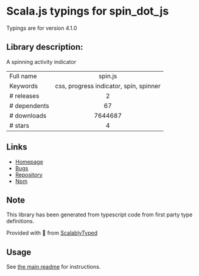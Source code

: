 
# Scala.js typings for spin_dot_js

Typings are for version 4.1.0

## Library description:
A spinning activity indicator

|                    |                 |
| ------------------ | :-------------: |
| Full name          | spin.js |
| Keywords           | css, progress indicator, spin, spinner |
| # releases         | 2 |
| # dependents       | 67 |
| # downloads        | 7644687 |
| # stars            | 4 |

## Links
- [Homepage](https://github.com/fgnass/spin.js#readme)
- [Bugs](https://github.com/fgnass/spin.js/issues)
- [Repository](https://github.com/fgnass/spin.js)
- [Npm](https://www.npmjs.com/package/spin.js)
    


## Note
This library has been generated from typescript code from first party type definitions.

Provided with :purple_heart: from [ScalablyTyped](https://github.com/oyvindberg/ScalablyTyped)

## Usage
See [the main readme](../../readme.md) for instructions.


